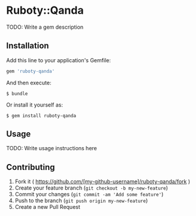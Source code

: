 # Ruboty::Qanda

TODO: Write a gem description

## Installation

Add this line to your application's Gemfile:

```ruby
gem 'ruboty-qanda'
```

And then execute:

    $ bundle

Or install it yourself as:

    $ gem install ruboty-qanda

## Usage

TODO: Write usage instructions here

## Contributing

1. Fork it ( https://github.com/[my-github-username]/ruboty-qanda/fork )
2. Create your feature branch (`git checkout -b my-new-feature`)
3. Commit your changes (`git commit -am 'Add some feature'`)
4. Push to the branch (`git push origin my-new-feature`)
5. Create a new Pull Request
